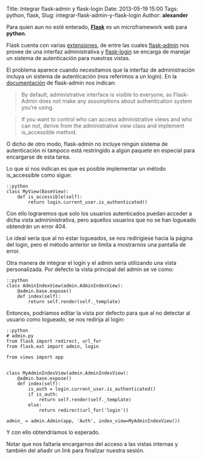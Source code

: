 Title: Integrar flask-admin y flask-login
Date: 2013-05-19 15:00
Tags: python, flask,
Slug: integrar-flask-admin-y-flask-login
Author: __alexander__

Para quien aun no esté enterado, [**Flask**][flask] es un microframework web para **python**.

Flask cuenta con varias [extensiones][extensions], de entre las cuales [flask-admin][flask-admin] nos provee de una interfaz administrativa y [flask-login][flask-login] se encarga de manejar un sistema de autenticación para nuestras vistas.

El problema aparece cuando necesitamos que la interfaz de administración incluya un sistema de autenticación (nos referimos a un login). En la [documentación][flask-admin-docs] de flask-admin nos indican:

> By default, administrative interface is visible to everyone, as Flask-Admin does not make any assumptions about authentication system you’re using.


> If you want to control who can access administrative views and who can not, derive from the administrative view class and implement is_accessible method.


O dicho de otro modo, flask-admin no incluye ningún sistema de autenticación ni tampoco está restringido a algún paquete en especial para encargarse de esta tarea.

Lo que sí nos indican es que es posible implementar un método is_accessible como sigue:

~~~
::python
class MyView(BaseView):
    def is_accessible(self):
        return login.current_user.is_authenticated()
~~~

Con ello lograremos que solo los usuarios autenticados puedan acceder a dicha vista admininistrativa, pero aquellos usuarios que no se han logueado obtendrán un error 404.

Lo ideal sería que al no estar logueados, se nos redirigiese hacia la página del login, pero el método anterior se limita a mostrarnos una pantalla de error.

Otra manera de integrar el login y el admin sería utilizando una vista personalizada. Por defecto la vista principal del admin se ve como:

~~~
::python
class AdminIndexView(admin.AdminIndexView):
    @admin.base.expose()
    def index(self):
        return self.render(self._template)
~~~

Entonces, podríamos editar la vista por defecto para que al no detectar al usuario como logueado, se nos redirija al login:

~~~
::python
# admin.py
from flask import redirect, url_for
from flask.ext import admin, login

from views import app


class MyAdminIndexView(admin.AdminIndexView):
    @admin.base.expose()
    def index(self):
        is_auth = login.current_user.is_authenticated()
        if is_auth:
            return self.render(self._template)
        else:
            return redirect(url_for('login'))

admin_ = admin.Admin(app, 'Auth', index_view=MyAdminIndexView())
~~~

Y con ello obtendríamos lo esperado.

Notar que nos faltaría encargarnos del acceso a las vistas internas y también del añadir un link para finalizar nuestra sesión.



[flask]: http://flask.pocoo.org/
[extensions]: http://flask.pocoo.org/extensions/
[flask-admin]: https://github.com/mrjoes/flask-admin
[flask-login]: https://github.com/maxcountryman/flask-login
[flask-admin-docs]: https://flask-admin.readthedocs.org/en/latest/quickstart/#authentication